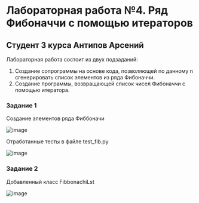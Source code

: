# Лабораторная работа №4. Ряд Фибоначчи с помощью итераторов
## Студент 3 курса Антипов Арсений

Лабораторная работа состоит из двух подзаданий:

1. Создание сопрограммы на основе кода, позволяющей по данному n сгенерировать список элементов из ряда Фибоначчи.
2. Создание программы, возвращающей список чисел Фибоначчи с помощью итератора.

### Задание 1

Создание элементов ряда Фиббоначи

![image](https://github.com/user-attachments/assets/c1e47075-14b9-4314-8672-6ce8a529550c)

Отработанные тесты в файле test_fib.py

![image](https://github.com/user-attachments/assets/0c1adc37-261b-4160-9753-c7247fe73ea4)

### Задание 2

Добавленный класс FibbonachiLst

![image](https://github.com/user-attachments/assets/3db06590-8e6f-4d65-8e9e-d170de9562dd)
